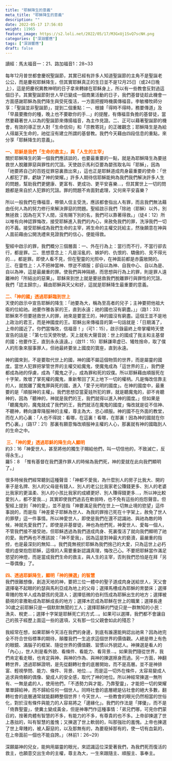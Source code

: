 ```yaml
---
title: "耶穌降生的意義"
meta_title: "耶穌降生的意義"
description: ""
date: 2022-05-17 17:56:03
weight: 11965
feature_image: https://s2.loli.net/2022/05/17/M3GxUj1SvQ7scNH.png
categories: ["深淵響應"]
tags: ["深淵響應"]
draft: false
---
```


讀經：馬太福音一：21、路加福音1：28~33<br />
<br />
每年12月普世都會慶祝聖誕節，其實已經有許多人知道聖誕節的主角不是聖誕老公公，而是慶祝耶穌降生，但其實耶穌真正的生日並不是12月25日（或24日晚上），這是把慶祝異教神明的日子拿來轉嫁在耶穌身上，所以有一些教會反對過這個日子。其實聖誕節對世人早已變成一個商業活動的日子，我們基督徒趁此機會一方面感謝耶穌為我們降生與受死復活，一方面把握時機廣傳福音。李敏椿牧師分享：「聖誕並非聖誕節」，提到二個重點：一、根據「得時不得時，務要傳道」及「早晨要撒你的種，晚上也不要歇你的手…」的提醒，有傳福音負擔的基督徒，當然要藉著世人以為的聖誕節來傳揚福音，為主作見證。二、正可以藉著聖誕節的機會，有效的導正世人對「生命信仰」和「宗教寄託」的正確觀念；耶穌降生是為給人得屬天生命的，祂從沒有建立所謂的基督教。我們今天藉由四段信息的重點，來分享「耶穌降生的意義」。<br />
<br />
<span style="color: #ff6600;"><strong>一、耶穌是我們「生命的救主」，與「人生的主宰」</strong></span><br />
關於耶穌降生的第一個我們應該談的，也要最重要的一點，就是為耶穌降生為要拯救世人脫離罪惡與罪性的咒詛。天使啟示馬利亞要為嬰孩取名叫「耶穌」，因為「祂要將自己的百姓從罪惡裏救出來」，這也正是耶穌道成肉身最重要的使命：「世人都犯了罪，虧缺了神的榮耀。」許多人期待信耶穌能夠為我們我們解決許多人生的問題，幫助我們更健康、更富有、更成功、更平安喜樂…，但其實世上一切的問題都是來自於人犯罪的咒詛。罪的問題不肯面對處理，又何來平安喜樂？<br />
<br />
所以一般我們在傳福音，帶領人信主受洗，應該都會指出人有罪，而且我們無法藉由任何人為的努力修行來解決罪惡的問題。聖經啟示我們「除祂（耶穌）以外，別無拯救；因為在天下人間，沒有賜下別的名，我們可以靠著得救。」（徒4：12）所以唯有向神認罪悔改，接受耶穌進入我們的內心，來赦免我們的罪，洗淨我們一切的不義。接受耶穌成為我們生命的主宰，將生命的主權交託給主，然後願意在神與人面前藉由公開洗禮來見證我們的信心，便能得救。<br />
<br />
聖經中啟示的罪，我們概分三個層面：一、外在行為上：當行而不行，不當行卻去行，都是罪。二、思想意念上：凡是淫亂的、嫉妒的、仇恨的、驕傲的、見不得光的…，都是罪。即使人看不見，但在聖靈的光照中，在神面前都是赤露敞開的。三、在靈性上：人不把神當神、悖逆不順服；卻自以為神、自我中心、自以為是、自以為神，這是最嚴重的罪。使我們與神隔絕，而思想與行為上的罪，則是罪人遠離神的「所結出的惡果」。耶穌來到世上就是要拯救我們脫離罪行與罪性的咒詛，我們「認主歸宗」，藉由耶穌與天父和好，這就是耶穌降生最重要的意義。<br />
<br />
<strong><span style="color: #ff6600;">二、「神的國」透過耶穌臨到世上</span></strong><br />
天使的啟示中宣告耶穌的降生：「祂要為大，稱為至高者的兒子；主神要把他祖大衛的位給祂。祂要作雅各家的王，直到永遠；祂的國也沒有窮盡。」」（路1：33）耶穌來不但要拯救世人的罪，祂來是要當王的，神的國沒有窮盡。這個王並不是地上政治的君王，而是神國度的王。耶穌出來傳福音的第一句話就是：「日期滿了，上帝的國近了。你們當悔改，信福音！」（可1：15），啟示錄最終上帝掌權時天使宣告的話是：「第七位天使吹號，天上就有大聲音說：世上的國成了我主和主基督的國；他要作王，直到永永遠遠。」（啟11：15）耶穌謙卑虚已、犧牲捨命，取了僕人的形象來服事罪人，但祂最終要坐上國度的寶座，直到永遠。<br />
<br />
神的國來到，不是要取代世上的國，神的國不屬這個物質的世界，而是屬靈的國度。當世人犯罪把掌管世界的主權交給魔鬼，使魔鬼成為「這世界的王」，我們便都成為祂的俘虜，成為「魔鬼之子」，成為罪和死的奴僕。所以耶穌藉由順服死在十字架，敗壞了掌死權的魔鬼，重新奪回了天上地下一切的權柄。凡是悔改信靠主的人，就脫離了魔鬼罪與死的國，進入「愛子光明的國度」。在神的國度中，最重要的是「順服神的主權」。我們思想亞當夏娃所犯的罪，就是聽魔鬼的，卻不肯聽神的，因為「聽神的，神就是我們的王，我們就得以進入神的國度。」但如果是「聽魔鬼的，魔鬼就成了我們的王，我們就活在魔鬼的國度」悔改就是從不信神、不聽神，轉向謙卑降服神的主權，尊主為大、忠心順服。神的國不在外面的教堂，而在人的心裏：「人也不得說：看哪，在這裏！看哪，在那裏！因為神的國就在你們心裏。」（路17：21）那裏有願意悔改順服神主權的人心，那裏就有神的國臨到人的生命之中。<br />
<br />
<strong><span style="color: #ff6600;"> 三、「神的愛」透過耶穌的降生向人顯明</span></strong><br />
約3：16「神愛世人，甚至將他的獨生子賜給他們，叫一切信他的，不致滅亡，反得永生。」<br />
羅5：8  「惟有基督在我們還作罪人的時候為我們死，神的愛就在此向我們顯明了。」<br />
<br />
很多時候我們經常聽到這種聲音：「神都不愛我，為什麼別人的房子比我大、開的車子是名牌、別人的父母是有錢人、別人的老公比我家老公賺錢更多、別人的老婆比我家的更溫柔、別人的小孩比我家的成績更好、別人賺得錢更多…，所以神比較愛別人，都不愛我…」其實即使我們過去在軟弱時，也不免有這些的抱怨聲音。但聖經上提到「神的愛」，並不是指「神要滿足我們在世上一切無止境的慾望」這件事說的，而是指「神差愛子耶穌為世人、為我的罪捨己死在十字架上，赦免了世人的罪孽」這一件事情。所以神愛世人，即使是我們在還不認識祂、與祂為敵的時候，神就先愛我們了。即使是非基督徒，神也為他們死，神愛世人、愛每一個人，不管我們接不接受祂，但耶穌透過為我們道成肉身、死裏復活了就向我們顯明了祂的愛。我們再也不應該說：「神不愛我」，因為這是對神最大的褻瀆，最嚴重的指控，也是最深刻的無知…。我們竟無視於耶穌為我們捨己的大愛，只為這世上必朽壞的虛榮抱怨耶穌，這樣的人需要重新認識真理，悔改己心。不要把耶穌當作滿足慾望的神燈，而是當成我們生命的救主，與人生的主宰，否則我們恐怕是在拜「另一尊偶像」了。<br />
<br />
<strong><span style="color: #ff6600;">四、透過耶穌降生，顯明「神的揀選」的智慧</span></strong><br />
我們很難想像，創造天地的神，要把三位一體中的聖子道成肉身送給世人，天父會選擇毫不起眼的約瑟與馬利亞成為地上的父母；選擇馬槽成為耶穌的育嬰床；選擇卑賤的牧羊人成為嬰孩的見證人；選擇低微的伯利恆成為耶穌出生的地方；選擇被藐視的拿撒勒成為耶穌成長的地方；選擇木匠成為耶穌在世上的職業；選擇長達30歲之前耶穌只是一個默默無聞的工人；選擇耶穌的門徒只是一群無知的小民：漁夫、稅吏…；選擇十字架是耶穌死亡的方式…。如果可以選擇，我們都不會讓自己的孩子經歷上面這一些的選項，又有那一位父親會如此的殘忍？<br />
<br />
我經常在想，如果耶穌今天活在我們的身邊，到底有誰還能夠認出祂來？因為祂完全不符合世俗標準的期待，顛覆我們一生追求這個世界的價值觀。人總是帶上有色的眼鏡、滿腦子的框架、隨從世界的價值觀、習慣以外貌認人。神揀選是看人的「內心」，世人則是看外貌、看條件、看能力、看背景…。如果我們隨從世界，我們肯定看走眼，也肯定與神、與神的作為、與神的揀選擦身而過。另一方面，神翻轉世界，透過耶穌證明，是先從翻轉社會的底層開始，而不是高層。並不是神排富、輕視學問、能力、條件、背景、地位…。而是這一切外在條件，太容易變成人追求與倚頼的偶像、變成人的安全感，取代了神的地位。所以神經常揀選一無所有、一無是處的人，使用他們，「不憑勢力與才能，乃靠聖靈」，才能把一切的榮耀單單歸給神，而不歸給任何一個世人。同時社會的底層總是佔社會的絕大多數，翻轉社會的底層通常就能翻轉整個世界！今天世人、一些教會的眼光仍然相當的世俗化，對於沒有條件與能力的人容易將之「邊緣化」。我們的作法是「擇優」，而不是「倚靠聖靈」，使糞土變成黃金，但是神專門作這種事情：「弟兄們哪，可見你們蒙召的，按著肉體有智慧的不多，有能力的不多，有尊貴的也不多。上帝卻揀選了世上愚拙的，叫有智慧的羞愧；又揀選了世上軟弱的，叫那強壯的羞愧。上帝也揀選了世上卑賤的，被人厭惡的，以及那無有的，為要廢掉那有的，使一切有血氣的，在上帝面前一個也不能自誇。」（林前1：26~29）<br />
<br />
深願屬神的兒女，能夠用屬靈的眼光，來認識這位深愛著我們，為我們死而復活的救主，也願意交出生命的主權，尊主為大，一生來跟隨主、順服主、事奉主。
        